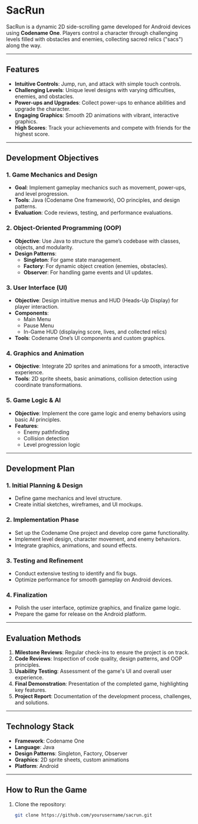 # SacRun

SacRun is a dynamic 2D side-scrolling game developed for Android devices using **Codename One**. Players control a character through challenging levels filled with obstacles and enemies, collecting sacred relics ("sacs") along the way.

---

## Features

- **Intuitive Controls**: Jump, run, and attack with simple touch controls.
- **Challenging Levels**: Unique level designs with varying difficulties, enemies, and obstacles.
- **Power-ups and Upgrades**: Collect power-ups to enhance abilities and upgrade the character.
- **Engaging Graphics**: Smooth 2D animations with vibrant, interactive graphics.
- **High Scores**: Track your achievements and compete with friends for the highest score.

---

## Development Objectives

### 1. Game Mechanics and Design
- **Goal**: Implement gameplay mechanics such as movement, power-ups, and level progression.
- **Tools**: Java (Codename One framework), OO principles, and design patterns.
- **Evaluation**: Code reviews, testing, and performance evaluations.

### 2. Object-Oriented Programming (OOP)
- **Objective**: Use Java to structure the game’s codebase with classes, objects, and modularity.
- **Design Patterns**:
  - **Singleton**: For game state management.
  - **Factory**: For dynamic object creation (enemies, obstacles).
  - **Observer**: For handling game events and UI updates.

### 3. User Interface (UI)
- **Objective**: Design intuitive menus and HUD (Heads-Up Display) for player interaction.
- **Components**:
  - Main Menu
  - Pause Menu
  - In-Game HUD (displaying score, lives, and collected relics)
- **Tools**: Codename One’s UI components and custom graphics.

### 4. Graphics and Animation
- **Objective**: Integrate 2D sprites and animations for a smooth, interactive experience.
- **Tools**: 2D sprite sheets, basic animations, collision detection using coordinate transformations.

### 5. Game Logic & AI
- **Objective**: Implement the core game logic and enemy behaviors using basic AI principles.
- **Features**:
  - Enemy pathfinding
  - Collision detection
  - Level progression logic

---

## Development Plan

### 1. Initial Planning & Design
- Define game mechanics and level structure.
- Create initial sketches, wireframes, and UI mockups.

### 2. Implementation Phase
- Set up the Codename One project and develop core game functionality.
- Implement level design, character movement, and enemy behaviors.
- Integrate graphics, animations, and sound effects.

### 3. Testing and Refinement
- Conduct extensive testing to identify and fix bugs.
- Optimize performance for smooth gameplay on Android devices.

### 4. Finalization
- Polish the user interface, optimize graphics, and finalize game logic.
- Prepare the game for release on the Android platform.

---

## Evaluation Methods

1. **Milestone Reviews**: Regular check-ins to ensure the project is on track.
2. **Code Reviews**: Inspection of code quality, design patterns, and OOP principles.
3. **Usability Testing**: Assessment of the game's UI and overall user experience.
4. **Final Demonstration**: Presentation of the completed game, highlighting key features.
5. **Project Report**: Documentation of the development process, challenges, and solutions.

---

## Technology Stack

- **Framework**: Codename One
- **Language**: Java
- **Design Patterns**: Singleton, Factory, Observer
- **Graphics**: 2D sprite sheets, custom animations
- **Platform**: Android

---

## How to Run the Game

1. Clone the repository:
   ```bash
   git clone https://github.com/yourusername/sacrun.git
